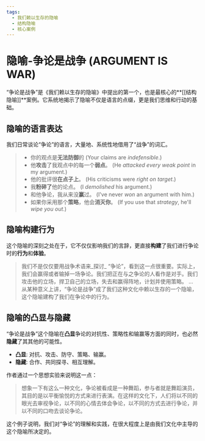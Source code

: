 ```yaml
---
tags:
  - 我们赖以生存的隐喻
  - 结构隐喻
  - 核心案例
---
```


# 隐喻-争论是战争 (ARGUMENT IS WAR)

“争论是战争”是《我们赖以生存的隐喻》中提出的第一个，也是最核心的**[[结构隐喻]]**案例。它系统地揭示了隐喻不仅是语言的点缀，更是我们思维和行动的基础。

## 隐喻的语言表达

我们日常谈论“争论”的语言，大量地、系统性地借用了“战争”的词汇。

> - 你的观点是**无法防御**的 (Your claims are _indefensible_.)
> - 他**攻击**了我观点中的每一个**弱点**。 (He _attacked every weak point_ in my argument.)
> - 他的批评很**在点子上**。 (His criticisms were _right on target_.)
> - 我**粉碎了**他的论点。 (I _demolished_ his argument.)
> - 和他争论，我从来没**赢**过。 (I've never _won_ an argument with him.)
> - 如果你采用那个**策略**，他会**消灭你**。 (If you use that _strategy_, he'll _wipe you out_.)

## 隐喻构建行为

这个隐喻的深刻之处在于，它不仅仅影响我们的言辞，更直接**构建**了我们进行争论时的**行为**和**体验**。

> 我们不是仅仅要用战争术语来_探讨_ “争论”，看到这一点很重要。实际上，我们会赢得或者输掉一场争论。我们把正在与之争论的人看作是对手。我们攻击他的立场，捍卫自己的立场，失去和赢得阵地，计划并使用策略。
> ...
> 从某种意义上讲，“争论是战争”成了我们这种文化中赖以生存的一个隐喻，这个隐喻建构了我们在争论中的行为。

## 隐喻的凸显与隐藏

“争论是战争”这个隐喻在**凸显**争论的对抗性、策略性和输赢等方面的同时，也必然**隐藏**了其其他的可能性。

-   **凸显**: 对抗、攻击、防守、策略、输赢。
-   **隐藏**: 合作、共同探寻、相互理解。

作者通过一个思想实验来说明这一点：
> 想象一下有这么一种文化，争论被看成是一种舞蹈，参与者就是舞蹈演员，其目的是以平衡愉悦的方式来进行表演。在这样的文化下，人们将以不同的眼光去审视争论，以不同的心情去体会争论，以不同的方式去进行争论，并以不同的口吻去谈论争论。

这个例子说明，我们对“争论”的理解和实践，在很大程度上是由我们文化中主导的这个隐喻所决定的。